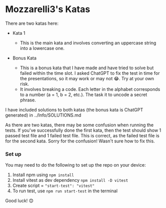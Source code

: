 # Mozzarelli3's Katas

There are two katas here:

- Kata 1
    - This is the main kata and involves converting an uppercase string into a lowercase one.

- Bonus Kata
    - This is a bonus kata that I have made and have tried to solve but failed within the time slot. I asked ChatGPT to fix the test in time for the presentations, so it may work or may not 😂. Try at your own risk. 
    - It involves breaking a code. Each letter in the alphabet corresponds to a number (a = 1, b = 2, etc.). The task it to uncode a secret phrase.


I have included solutions to both katas (the bonus kata is ChatGPT generated) in ../Info/SOLUTIONS.md

As there are two katas, there may be some confusion when running the tests.
If you've successfully done the first kata, then the test should show 1 passed test file and 1 failed test file. This is correct, as the failed test file is for the second kata. Sorry for the confusion! Wasn't sure how to fix this.


### Set up

You may need to do the following to set up the repo on your device:

1. Install npm using `npm install`
2. Install vitest as dev dependency `npm install -D vitest`
3. Create script = `"start-test": "vitest"`
4. To run test, use `npm run start-test` in the terminal


Good luck! 😊